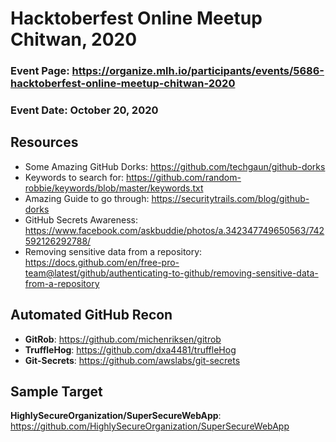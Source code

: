 # Hacktoberfest Online Meetup Chitwan, 2020

### Event Page: https://organize.mlh.io/participants/events/5686-hacktoberfest-online-meetup-chitwan-2020
### Event Date: October 20, 2020

## Resources
- Some Amazing GitHub Dorks: https://github.com/techgaun/github-dorks
- Keywords to search for: https://github.com/random-robbie/keywords/blob/master/keywords.txt
- Amazing Guide to go through: https://securitytrails.com/blog/github-dorks
- GitHub Secrets Awareness: https://www.facebook.com/askbuddie/photos/a.342347749650563/742592126292788/
- Removing sensitive data from a repository: https://docs.github.com/en/free-pro-team@latest/github/authenticating-to-github/removing-sensitive-data-from-a-repository

## Automated GitHub Recon
- **GitRob**: https://github.com/michenriksen/gitrob
- **TruffleHog**: https://github.com/dxa4481/truffleHog
- **Git-Secrets**: https://github.com/awslabs/git-secrets

## Sample Target
**HighlySecureOrganization/SuperSecureWebApp**: https://github.com/HighlySecureOrganization/SuperSecureWebApp
